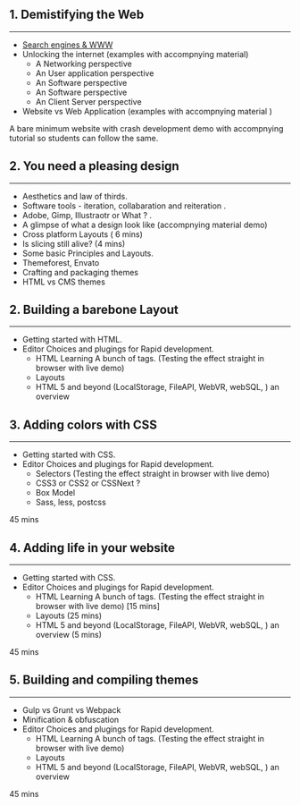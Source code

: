 
## 1. Demistifying the Web
---------------------------

* [Search engines & WWW](https://github.com/zainulabidin302/www-full-stack/blob/master/1.1-Search-Engines-and-www.md) 
* Unlocking the internet     (examples with accompnying material)
	* A Networking perspective 
	* An User application perspective 
	* An Software perspective 
	* An Software perspective 	
	* An Client Server perspective 
* Website vs Web Application (examples with accompnying material )

A bare minimum website with  crash development demo with accompnying tutorial so
students can follow the same.



## 2. You need a pleasing design
---------------------------
* Aesthetics and law of thirds. 
* Software tools - iteration, collabaration and reiteration . 
* Adobe, Gimp, Illustraotr or What ? . 
* A glimpse of what a design look like (accompnying material demo) 
* Cross platform Layouts ( 6 mins)
* Is slicing still alive? (4 mins)
* Some basic Principles and Layouts. 
* Themeforest, Envato 
* Crafting and packaging themes 
* HTML vs CMS themes 

	

## 2. Building a barebone Layout
---------------------------
* Getting started with HTML. 
* Editor Choices and plugings for Rapid development. 
	* HTML Learning A bunch of tags. (Testing the effect straight in browser with live demo) 		
	* Layouts 
	* HTML 5 and beyond (LocalStorage, FileAPI, WebVR, webSQL, ) an overview 
	


## 3. Adding colors with CSS
---------------------------
* Getting started with CSS. 
* Editor Choices and plugings for Rapid development. 
	* Selectors (Testing the effect straight in browser with live demo) 		
	* CSS3 or CSS2 or CSSNext ?
	* Box Model 
	* Sass, less, postcss
	
	
	
45 mins


## 4. Adding life in your website
---------------------------
* Getting started with CSS. 
* Editor Choices and plugings for Rapid development. 
	* HTML Learning A bunch of tags. (Testing the effect straight in browser with live demo) [15 mins]		
	* Layouts (25 mins)
	* HTML 5 and beyond (LocalStorage, FileAPI, WebVR, webSQL, ) an overview (5 mins)
	
	
45 mins


## 5. Building and compiling themes 
---------------------------
* Gulp vs Grunt vs Webpack
* Minification & obfuscation
* Editor Choices and plugings for Rapid development. 
	* HTML Learning A bunch of tags. (Testing the effect straight in browser with live demo) 		
	* Layouts 
	* HTML 5 and beyond (LocalStorage, FileAPI, WebVR, webSQL, ) an overview 
	
	
45 mins







